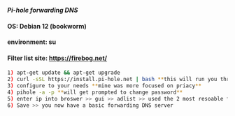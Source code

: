 ***Pi-hole forwarding DNS***

#### OS: Debian 12 (bookworm)
#### environment: su
#### Filter list site: https://firebog.net/

```sh
1) apt-get update && apt-get upgrade
2) curl -sSL https://install.pi-hole.net | bash **this will run you through a wizard**
3) configure to your needs **mine was more focused on priacy**
4) pihole -a -p **will get prompted to change password**
5) enter ip into broswer >> gui >> adlist >> used the 2 most resoable filters from firebog.net from each section
6) Save >> you now have a basic forwarding DNS server
